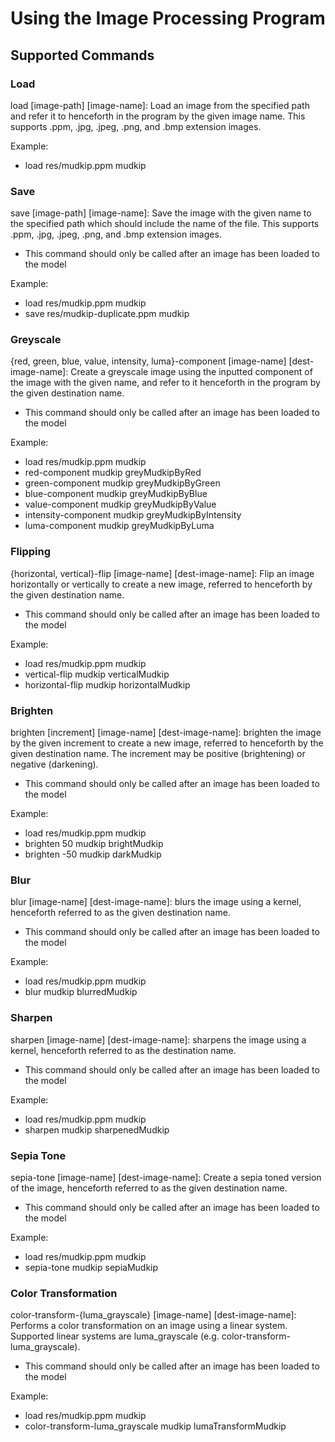 # Using the Image Processing Program

## Supported Commands

### Load

load [image-path] [image-name]: Load an image from the specified path and refer it to henceforth
in the program by the given image name. This supports .ppm, .jpg, .jpeg, .png, and .bmp extension
images.

Example:

- load res/mudkip.ppm mudkip

### Save

save [image-path] [image-name]: Save the image with the given name to the specified path
which should include the name of the file. This supports .ppm, .jpg, .jpeg, .png, and .bmp extension
images.

- This command should only be called after an image has been loaded to the model

Example:

- load res/mudkip.ppm mudkip
- save res/mudkip-duplicate.ppm mudkip

### Greyscale

{red, green, blue, value, intensity, luma}-component [image-name] [dest-image-name]: Create a
greyscale image using the inputted component of the image with the given name,
and refer to it henceforth in the program by the given destination name.

- This command should only be called after an image has been loaded to the model

Example:

- load res/mudkip.ppm mudkip
- red-component mudkip greyMudkipByRed
- green-component mudkip greyMudkipByGreen
- blue-component mudkip greyMudkipByBlue
- value-component mudkip greyMudkipByValue
- intensity-component mudkip greyMudkipByIntensity
- luma-component mudkip greyMudkipByLuma

### Flipping

{horizontal, vertical}-flip [image-name] [dest-image-name]: Flip an image horizontally
or vertically to create a new image, referred to henceforth by the given destination name.

- This command should only be called after an image has been loaded to the model

Example:

- load res/mudkip.ppm mudkip
- vertical-flip mudkip verticalMudkip
- horizontal-flip mudkip horizontalMudkip

### Brighten

brighten [increment] [image-name] [dest-image-name]: brighten the image by the given increment
to create a new image, referred to henceforth by the given destination name. The increment may
be positive (brightening) or negative (darkening).

- This command should only be called after an image has been loaded to the model

Example:

- load res/mudkip.ppm mudkip
- brighten 50 mudkip brightMudkip
- brighten -50 mudkip darkMudkip

### Blur

blur [image-name] [dest-image-name]: blurs the image using a kernel, henceforth
referred to as the given destination name.

- This command should only be called after an image has been loaded to the model

Example:

- load res/mudkip.ppm mudkip
- blur mudkip blurredMudkip

### Sharpen

sharpen [image-name] [dest-image-name]: sharpens the image using a kernel,
henceforth referred to as the destination name.

- This command should only be called after an image has been loaded to the model

Example:

- load res/mudkip.ppm mudkip
- sharpen mudkip sharpenedMudkip

### Sepia Tone

sepia-tone [image-name] [dest-image-name]: Create a sepia toned version of the image, henceforth
referred to as the given destination name.

- This command should only be called after an image has been loaded to the model

Example:

- load res/mudkip.ppm mudkip
- sepia-tone mudkip sepiaMudkip

### Color Transformation

color-transform-{luma_grayscale} [image-name] [dest-image-name]: Performs a color
transformation on an image using a linear system. Supported linear systems are
luma_grayscale (e.g. color-transform-luma_grayscale).

- This command should only be called after an image has been loaded to the model

Example:

- load res/mudkip.ppm mudkip
- color-transform-luma_grayscale mudkip lumaTransformMudkip